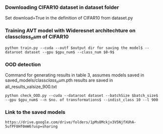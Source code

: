 ### Downloading CIFAR10 dataset in dataset folder   
   Set download=True in the definition of CIFAR10 from dataset.py

### Training AVT model with Wideresnet architechture on class$class_num$ of CIFAR10
    python train.py --cuda --outf $output dir for saving the model$ --dataroot dataset --gpu $gpu_num$ --class_num $0-9$ 

### OOD detection
Command for generating results in table 3, assumes models saved in saved_models/class$class_num$.pth
results are saved in all_results_valsize_900.txt

    python check_OOD.py --cuda --dataroot dataset --batchSize $batch_size$ --gpu $gpu_num$ --n $no. of transformations$ --indist_class 10 --l 900

### Link to the saved models

    https://drive.google.com/drive/folders/1pMs8Mckjv3V5NjfXUhA-5ufPF8Hf0mW6?usp=sharing
